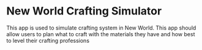 # New World Crafting Simulator
This app is used to simulate crafting system in New World. This app should allow users to plan what to craft with the materials they have and how best to level their crafting professions
